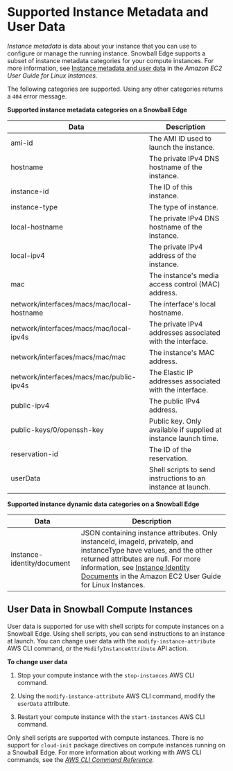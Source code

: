 # Supported Instance Metadata and User Data<a name="edge-compute-instance-metadata"></a>

*Instance metadata* is data about your instance that you can use to configure or manage the running instance\. Snowball Edge supports a subset of instance metadata categories for your compute instances\. For more information, see [Instance metadata and user data](https://docs.aws.amazon.com/AWSEC2/latest/UserGuide/ec2-instance-metadata.html) in the *Amazon EC2 User Guide for Linux Instances\.*

The following categories are supported\. Using any other categories returns a `404` error message\.


**Supported instance metadata categories on a Snowball Edge**  

| Data | Description | 
| --- | --- | 
|  ami\-id  | The AMI ID used to launch the instance\. | 
| hostname | The private IPv4 DNS hostname of the instance\. | 
|  instance\-id  | The ID of this instance\. | 
|  instance\-type  | The type of instance\. | 
|  local\-hostname  | The private IPv4 DNS hostname of the instance\. | 
|  local\-ipv4  | The private IPv4 address of the instance\. | 
|  mac  | The instance's media access control \(MAC\) address\. | 
|  network/interfaces/macs/mac/local\-hostname  | The interface's local hostname\. | 
|  network/interfaces/macs/mac/local\-ipv4s  | The private IPv4 addresses associated with the interface\. | 
|  network/interfaces/macs/mac/mac  | The instance's MAC address\. | 
|  network/interfaces/macs/mac/public\-ipv4s  | The Elastic IP addresses associated with the interface\. | 
|  public\-ipv4  | The public IPv4 address\. | 
|  public\-keys/0/openssh\-key  | Public key\. Only available if supplied at instance launch time\. | 
|  reservation\-id  | The ID of the reservation\. | 
| userData | Shell scripts to send instructions to an instance at launch\. | 


**Supported instance dynamic data categories on a Snowball Edge**  

| Data | Description | 
| --- | --- | 
| instance\-identity/document | JSON containing instance attributes\. Only instanceId, imageId, privateIp, and instanceType have values, and the other returned attributes are null\. For more information, see [Instance Identity Documents](https://docs.aws.amazon.com/AWSEC2/latest/UserGuide/instance-identity-documents.html) in the Amazon EC2 User Guide for Linux Instances\. | 

## User Data in Snowball Compute Instances<a name="userdatasupport"></a>

User data is supported for use with shell scripts for compute instances on a Snowball Edge\. Using shell scripts, you can send instructions to an instance at launch\. You can change user data with the `modify-instance-attribute` AWS CLI command, or the `ModifyInstanceAttribute` API action\.

**To change user data**

1. Stop your compute instance with the `stop-instances` AWS CLI command\.

1. Using the `modify-instance-attribute` AWS CLI command, modify the `userData` attribute\.

1. Restart your compute instance with the `start-instances` AWS CLI command\.

Only shell scripts are supported with compute instances\. There is no support for `cloud-init` package directives on compute instances running on a Snowball Edge\. For more information about working with AWS CLI commands, see the *[AWS CLI Command Reference](https://docs.aws.amazon.com/cli/latest/reference/)\.* 